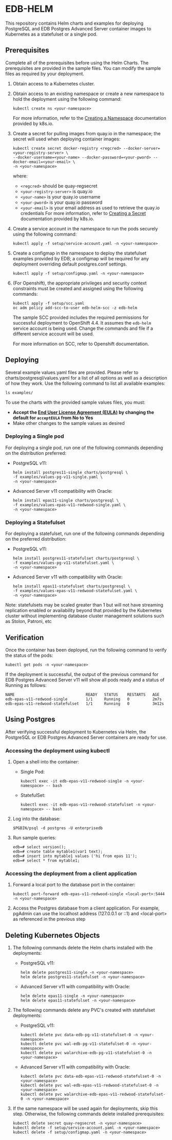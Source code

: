 # EDB-HELM
This repository contains Helm charts and examples for deploying PostgreSQL and EDB Postgres Advanced Server container images to Kubernetes as a statefulset or a single pod.

## Prerequisites
Complete all of the prerequisites before using the Helm Charts. The prerequisites are provided in the sample files. You can modify the sample files as required by your deployment. 
1. Obtain access to a Kubernetes cluster.   
2. Obtain access to an existing namespace or create a new namespace to hold the deployment using the following command:
   ```
   kubectl create ns <your-namespace>
   ```
   For more information, refer to the [Creating a Namespace](https://kubernetes.io/docs/tasks/administer-cluster/namespaces/#creating-a-new-namespace) documentation provided by k8s.io.
3. Create a secret for pulling images from quay.io in the namespace; the secret will used when deploying container images:
   ```
   kubectl create secret docker-registry <regcred> --docker-server=<your-registry-server> \
   --docker-username=<your-name> --docker-password=<your-pword> --docker-email=<your-email> \
   -n <your-namespace> 
   ```
   where:
   * `<regcred>` should be quay-regsecret
   * `<your-registry-server>` is quay.io
   * `<your-name>` is your quay.io username 
   * `<your-pword>` is your quay.io password  
   * `<your-email>` is your email address as used to retrieve the quay.io credentials
   For more information, refer to [Creating a Secret](https://kubernetes.io/docs/tasks/configure-pod-container/pull-image-private-registry/#create-a-secret-by-providing-credentials-on-the-command-line) documentation provided by k8s.io.
4. Create a service account in the namespace to run the pods securely using the following command:
   ```
   kubectl apply -f setup/service-account.yaml -n <your-namespace> 
   ```
5. Create a configmap in the namespace to deploy the statefulset examples provided by EDB; a configmap will be required for any deployment overriding default postgres.conf settings.
   ```
   kubectl apply -f setup/configmap.yaml -n <your-namespace> 
   ``` 
6. (For Openshift), the appropriate privileges and security context constraints must be created and assigned using the following commands:
   ```
   kubectl apply -f setup/scc.yaml
   oc adm policy add-scc-to-user edb-helm-scc -z edb-helm 
   ```
   The sample SCC provided includes the required permissions for successful deployment to OpenShift 4.4. It assumes the `edb-helm` service account is being used.  Change the commands and file if a different service account will be used.
   
   For more information on SCC, refer to Openshift documentation. 
 
## Deploying

Several example values.yaml files are provided. Please refer to charts/postgresql/values.yaml for a list of all options as well as a description of how they work. Use the following command to list all available examples:
```
ls examples/
```
To use the charts with the provided sample values files, you must:
* **Accept the [End User License Agreement (EULA)](https://www.enterprisedb.com/limited-use-license) by changing the default for `acceptEULA` from No to Yes**
* Make other changes to the sample values as desired


### Deploying a Single pod
For deploying a single pod, run one of the following commands depending on the distribution preferred:
* PostgreSQL v11: 
  ```
  helm install postgres11-single charts/postgresql \
  -f examples/values-pg-v11-single.yaml \
  -n <your-namespace>
  ```
* Advanced Server v11 compatibility with Oracle: 
  ```
  helm install epas11-single charts/postgresql \
  -f examples/values-epas-v11-redwood-single.yaml \
  -n <your-namespace>
  ```

### Deploying a Statefulset

For deploying a statefulset, run one of the following commands dependinig on the preferred distribution:
* PostgreSQL v11: 
  ```
  helm install postgres11-statefulset charts/postgresql \
  -f examples/values-pg-v11-statefulset.yaml \
  -n <your-namespace>
  ```
* Advanced Server v11 with compatibility with Oracle: 
  ```
  helm install epas11-statefulset charts/postgresql \
  -f examples/values-epas-v11-redwood-statefulset.yaml \
  -n <your-namespace>
  ```

Note: statefulsets may be scaled greater than 1 but will not have streaming replication enabled or availability beyond that provided by the Kubernetes cluster without implementing database cluster management solutions such as Stolon, Patroni, etc

## Verification
Once the container has been deployed, run the following command to verify the status of the pods:
```
kubectl get pods -n <your-namespace> 
```
If the deployment is successful, the output of the previous command for EDB Postgres Advanced Server v11 will show all pods ready and a status of Running as follows:

    NAME                               READY   STATUS    RESTARTS   AGE
    edb-epas-v11-redwood-single        1/1     Running   0          2m7s
    edb-epas-v11-redwood-statefulset   1/1     Running   0          3m12s

## Using Postgres

After verifying successful deployment to Kubernetes via Helm, the PostgreSQL or EDB Postgres Advanced Server containers are ready for use.
### Accessing the deployment using kubectl

1. Open a shell into the container:

   * Single Pod:
     ```
     kubectl exec -it edb-epas-v11-redwood-single -n <your-namespace> -- bash
     ```
   * StatefulSet:
     ```
     kubectl exec -it edb-epas-v11-redwood-statefulset -n <your-namespace> -- bash
     ```
2. Log into the database:
   ```
   $PGBIN/psql -d postgres -U enterprisedb
   ```
3. Run sample queries:
    ```
    edb=# select version();
    edb=# create table mytable1(var1 text);
    edb=# insert into mytable1 values ('hi from epas 11');
    edb=# select * from mytable1;
    ```
### Accessing the deployment from a client application

1. Forward a local port to the database port in the container:
   ```
   kubectl port-forward edb-epas-v11-redwood-single <local-port>:5444 -n <your-namespace> 
   ```
2. Access the Postgres database from a client application. For example, pgAdmin can use the localhost address (127.0.0.1 or ::1) and \<local-port\> as referenced in the previous step
## Deleting Kubernetes Objects
1. The following commands delete the Helm charts installed with the deployments: 
   * PostgreSQL v11: 
     ```
     helm delete postgres11-single -n <your-namespace>
     helm delete postgres11-statefulset -n <your-namespace>
     ```
   * Advanced Server v11 with compatibility with Oracle:
     ```
     helm delete epas11-single -n <your-namespace>
     helm delete epas11-statefulset -n <your-namespace>
     ```
2. The following commands delete any PVC's created with statefulset deployments:
   * PostgreSQL v11: 
     ```
     kubectl delete pvc data-edb-pg-v11-statefulset-0 -n <your-namespace>
     kubectl delete pvc wal-edb-pg-v11-statefulset-0 -n <your-namespace>
     kubectl delete pvc walarchive-edb-pg-v11-statefulset-0 -n <your-namespace>
     ```
   * Advanced Server v11 with compatibility with Oracle:
     ```
     kubectl delete pvc data-edb-epas-v11-redwood-statefulset-0 -n <your-namespace>
     kubectl delete pvc wal-edb-epas-v11-redwood-statefulset-0 -n <your-namespace>
     kubectl delete pvc walarchive-edb-epas-v11-redwood-statefulset-0 -n <your-namespace>
     ```

3. If the same namespace will be used again for deployments, skip this step. Otherwise, the following commands delete installed prerequisites: 
   ```
   kubectl delete secret quay-regsecret -n <your-namespace>
   kubectl delete -f setup/service-account.yaml -n <your-namespace> 
   kubectl delete -f setup/configmap.yaml -n <your-namespace> 
   ```
